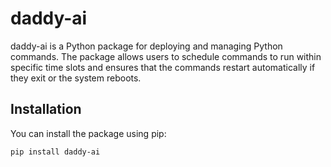 # daddy-ai

daddy-ai is a Python package for deploying and managing Python commands. The package allows users to schedule commands to run within specific time slots and ensures that the commands restart automatically if they exit or the system reboots.

## Installation

You can install the package using pip:

```sh
pip install daddy-ai

